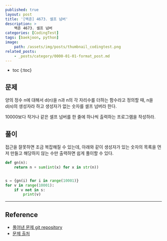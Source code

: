 ```yaml
---
published: true
layout: post
title: '[백준] 4673. 셀프 넘버'
description: >
    백준 4673. 셀프 넘버
categories: [CodingTest]
tags: [baekjoon, python]
image:
    path: /assets/img/posts/thumbnail_codingtest.png
related_posts:
    - _posts/category/0000-01-01-format_post.md
---
```

* toc
{:toc}

## 문제

양의 정수 n에 대해서 d(n)을 n과 n의 각 자리수를 더하는 함수라고 정의할 때, n을 d(n)의 생성자라 하고 생성자가 없는 숫자를 셀프 넘버라 한다.  

10000보다 작거나 같은 셀프 넘버를 한 줄에 하나씩 출력하는 프로그램을 작성하라.  

## 풀이

접근을 잘못하면 조금 복잡해질 수 있는데, 아래와 같이 생성자가 있는 숫자의 목록을 먼저 만들고 해당하지 않는 수만 출력하면 쉽게 풀이할 수 있다.  

```python
def gn(n):
    return n + sum(int(x) for x in str(n))


s = {gn(i) for i in range(10001)}
for v in range(10001):
    if v not in s:
        print(v)
```

---
## Reference
- [풀어낸 문제 git repository](https://github.com/djccnt15/coding_test)
- [문제 출처](https://www.acmicpc.net/problem/4673)